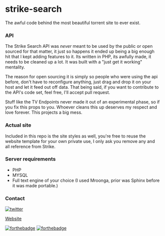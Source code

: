 # strike-search
The awful code behind the most beautiful torrent site to ever exist. 


### API 

The Strike Search API was *never* meant to be used by the public or open sourced for that matter, it just so happens it ended up being a big enough hit that I kept adding features to it. Its written in PHP, its awfully made, it needs to be cleaned up a lot. It was built with a "just get it working" mentality. 


The reason for open sourcing it is simply so people who were using the api before, don't have to reconfigure anything, just drag and drop it on your host and let it feed out off data. That being said, if you want to contribute to the API's code set, feel free, I'll accept pull request. 


Stuff like the TV Endpoints never made it out of an experimental phase, so if you fix this props to you.  Whoever cleans this up deserves my respect and love forever. This projects a big mess. 


### Actual site

Included in this repo is the site styles as well, you're free to reuse the website template for your own private use, I only ask you remove any and all reference from Strike.

### Server requirements

- PHP
- MYSQL
- Full text engine of your choice (I used Mroonga, prior was Sphinx before it was made portable.) 

### Contact


[![twitter](https://img.shields.io/twitter/follow/andrewmd5.svg?style=social)](https://twitter.com/andrewmd5)

[Website](https://andrew.im)

[![forthebadge](http://forthebadge.com/images/badges/fuck-it-ship-it.svg)](http://forthebadge.com)
[![forthebadge](http://forthebadge.com/images/badges/no-ragrets.svg)](http://forthebadge.com)
